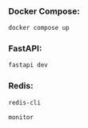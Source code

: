 ### Docker Compose:

```bash
docker compose up
```

### FastAPI:

```bash
fastapi dev
```

### Redis:

```bash
redis-cli
```

```bash
monitor
```
